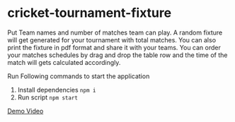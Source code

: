
# cricket-tournament-fixture
Put Team names and number of matches team can play. A random fixture will get generated for your tournament with total matches. You can also print the fixture in pdf format and share it with your teams. You can order your matches schedules by drag and drop the table row and the time of the match will gets calculated accordingly.

Run Following commands to start the application
1. Install dependencies 
 `npm i`
 2. Run script
  `npm start`
  
   [Demo Video](https://vimeo.com/user167537768/review/680349245/4797cc44ef)
